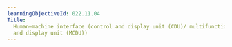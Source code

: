 ```yaml
---
learningObjectiveId: 022.11.04
Title:
  Human–machine interface (control and display unit (CDU)/ multifunction control
  and display unit (MCDU))
---
```



